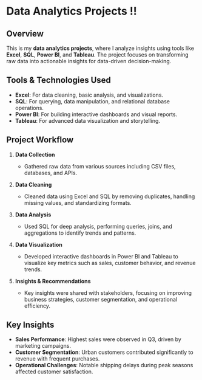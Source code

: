 # Data Analytics Projects !!

## Overview
This is my **data analytics projects**, where I analyze insights using tools like **Excel**, **SQL**, **Power BI**, and **Tableau**. The project focuses on transforming raw data into actionable insights for data-driven decision-making.

## Tools & Technologies Used
- **Excel**: For data cleaning, basic analysis, and visualizations.
- **SQL**: For querying, data manipulation, and relational database operations.
- **Power BI**: For building interactive dashboards and visual reports.
- **Tableau**: For advanced data visualization and storytelling.

## Project Workflow
1. **Data Collection**
   - Gathered raw data from various sources including CSV files, databases, and APIs.

2. **Data Cleaning**
   - Cleaned data using Excel and SQL by removing duplicates, handling missing values, and standardizing formats.

3. **Data Analysis**
   - Used SQL for deep analysis, performing queries, joins, and aggregations to identify trends and patterns.

4. **Data Visualization**
   - Developed interactive dashboards in Power BI and Tableau to visualize key metrics such as sales, customer behavior, and revenue trends.

5. **Insights & Recommendations**
   - Key insights were shared with stakeholders, focusing on improving business strategies, customer segmentation, and operational efficiency.

## Key Insights
- **Sales Performance**: Highest sales were observed in Q3, driven by marketing campaigns.
- **Customer Segmentation**: Urban customers contributed significantly to revenue with frequent purchases.
- **Operational Challenges**: Notable shipping delays during peak seasons affected customer satisfaction.
